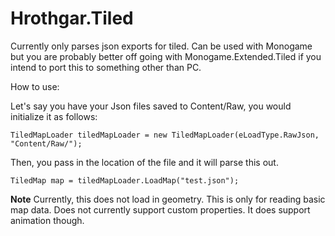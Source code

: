 # Hrothgar.Tiled
Currently only parses json exports for tiled.
Can be used with Monogame but you are probably better off going with Monogame.Extended.Tiled if you intend to port this to something other than PC.


How to use:

Let's say you have your Json files saved to Content/Raw, you would initialize it as follows:
```
TiledMapLoader tiledMapLoader = new TiledMapLoader(eLoadType.RawJson, "Content/Raw/");

```

Then, you pass in the location of the file and it will parse this out.
```
TiledMap map = tiledMapLoader.LoadMap("test.json");
```

**Note**
Currently, this does not load in geometry. This is only for reading basic map data. Does not currently support custom properties. It does support animation though.
